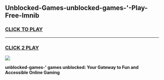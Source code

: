 
## Unblocked-Games-unblocked-games-'-Play-Free-lmnib
<h3>
<a href="https://premium76.site?title=unblocked-games-'&ref=10A">CLICK TO PLAY</a></h3>
<hr>

<h3>
<a href="https://premium76.site?title=unblocked-games-'&ref=10A">CLICK 2 PLAY</a>
  
</h3>

<a href="https://premium76.site?title=unblocked-games-'&ref=10A"><img src="https://clearcache.store/games.png"></a>


**unblocked-games-' games unblocked: Your Gateway to Fun and Accessible Online Gaming**
